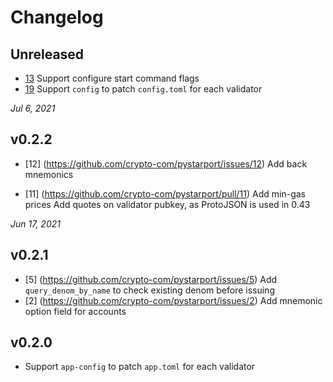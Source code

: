# Changelog

## Unreleased

- [13](https://github.com/crypto-com/pystarport/issues/13) Support configure start command flags
- [19](https://github.com/crypto-com/pystarport/issues/19) Support `config` to patch `config.toml` for each validator

*Jul 6, 2021*

## v0.2.2

- [12] (https://github.com/crypto-com/pystarport/issues/12) Add back mnemonics
  
- [11] (https://github.com/crypto-com/pystarport/pull/11) 
  Add min-gas prices 
  Add quotes on validator pubkey, as ProtoJSON is used in 0.43


*Jun 17, 2021*
## v0.2.1

- [5] (https://github.com/crypto-com/pystarport/issues/5) Add `query_denom_by_name` to check existing denom before issuing
- [2] (https://github.com/crypto-com/pystarport/issues/2) Add mnemonic option field for accounts 



## v0.2.0

- Support `app-config` to patch `app.toml` for each validator

